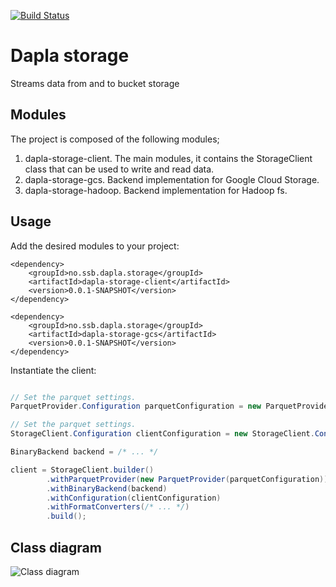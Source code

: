 [![Build Status](https://drone.prod-bip-ci.ssb.no/api/badges/statisticsnorway/dapla-storage/status.svg)](https://drone.prod-bip-ci.ssb.no/statisticsnorway/dapla-storage)

# Dapla storage

Streams data from and to bucket storage

## Modules

The project is composed of the following modules; 

1. dapla-storage-client. The main modules, it contains the StorageClient class that can be used to write and read data.
2. dapla-storage-gcs. Backend implementation for Google Cloud Storage. 
3. dapla-storage-hadoop. Backend implementation for Hadoop fs.

## Usage

Add the desired modules to your project:  

```
<dependency>
    <groupId>no.ssb.dapla.storage</groupId>
    <artifactId>dapla-storage-client</artifactId>
    <version>0.0.1-SNAPSHOT</version>
</dependency>

<dependency>
    <groupId>no.ssb.dapla.storage</groupId>
    <artifactId>dapla-storage-gcs</artifactId>
    <version>0.0.1-SNAPSHOT</version>
</dependency>
```

Instantiate the client: 

```java

// Set the parquet settings.
ParquetProvider.Configuration parquetConfiguration = new ParquetProvider.Configuration();

// Set the parquet settings.
StorageClient.Configuration clientConfiguration = new StorageClient.Configuration();

BinaryBackend backend = /* ... */

client = StorageClient.builder()
        .withParquetProvider(new ParquetProvider(parquetConfiguration))
        .withBinaryBackend(backend)
        .withConfiguration(clientConfiguration)
        .withFormatConverters(/* ... */)
        .build();

```

## Class diagram

![Class diagram](http://www.plantuml.com/plantuml/proxy?src=https://raw.githubusercontent.com/statisticsnorway/dapla-storage/master/doc/class-diagram.puml)
